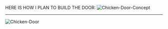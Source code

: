 HERE IS HOW I PLAN TO BUILD THE DOOR:
![Chicken-Door-Concept](https://github.com/mol42069/ChickenDoor/assets/96340080/a6fb9d7d-5883-4177-8261-d00b8536d73a)

---

![Chicken-Door](https://github.com/mol42069/ChickenDoor/assets/96340080/ddcf632a-99f7-47b6-b26f-18092e23f0ee)
